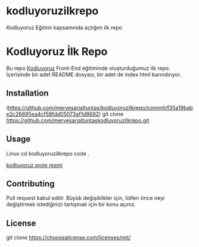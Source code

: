 # kodluyoruzilkrepo
Kodluyoruz Eğitimi kapsamında açtığım ilk repo
# Kodluyoruz İlk Repo
Bu repo [Kodluyoruz](https://kodluyoruz.org) Front-End eğitiminde oluşturduğumuz ilk repo. İçerisinde bir adet README dosyası, bir adet de index.html barındırıyor.

## Installation
(https://github.com/mervesarialtuntas/kodluyoruzilkrepo/commit/f35a19babe2c26695ea4cf58fdd05073af1d8692)
git clone https://github.com/mervesarialtuntaskodluyoruzilkrepo.git

## Usage
Linux
 cd kodluyoruzilkrepo
 code .

 [kodluyoruz proje resmi](https://www.google.com/url?sa=i&url=https%3A%2F%2Fgithub.com%2FKodluyoruz&psig=AOvVaw2xo44brNwmSljSDx-sfuxW&ust=1667574936294000&source=images&cd=vfe&ved=0CA0QjRxqFwoTCKiL9u-mkvsCFQAAAAAdAAAAABAI)
 
## Contributing
Pull request kabul edilir. Büyük değişiklikler için, lütfen önce neyi değiştirmek istediğinizi tartışmak için bir konu açınız.

## License
git clone https://choosealicense.com/licenses/mit/

